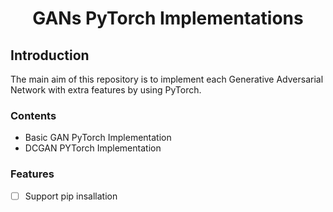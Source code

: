 <div align = 'center'>
  <h1>
    GANs PyTorch Implementations    
  </h1>
</div>

## Introduction
The main aim of this repository is to implement each Generative Adversarial Network with extra features by using PyTorch. 

### Contents
* Basic GAN PyTorch Implementation
* DCGAN PYTorch Implementation


### Features 
- [ ] Support pip insallation
